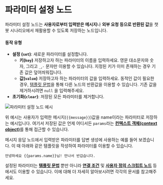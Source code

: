 # 파라미터 설정 노드

파라미터 설정 노드는 **사용자로부터 입력받은 메시지**나 **외부 요청 등으로 반환된 값**을 챗봇 시나리오에서 재활용할 수 있도록 저장하는 노드입니다.

#### 동작 유형

* **설정 \(`set`\)**: 새로운 파라미터를 설정합니다. 
  * **키\(`key`\)** 저장하고자 하는 파라미터의 이름을 입력하세요.   영문 대소문자와 숫자, 그리고 `_`,`-` 문자만 이용할 수 있습니다. 지정된 키가 이미 존재하는 경우 기존 값은 덮어씌워집니다.
  * **값\(`value`\)**  저장하고자 하는 파라미터의 값을 입력하세요.  동적인 값이 필요한 경우, [템플릿 문법](../advanced/template-syntax/)을 통해 다른 노드의 반환값을 이용할 수 있습니다. 기존 값을 제거하시려면  `null` 을 입력해주세요. 
* **초기화\(`clear`\)**: 저장된 모든 파라미터를 제거합니다.

![&#xD30C;&#xB77C;&#xBBF8;&#xD130; &#xC124;&#xC815; &#xB178;&#xB4DC; &#xC608;&#xC2DC;](../../../.gitbook/assets/guide_%20%2810%29.png)

위 예시는 사용자가 입력한 메시지\(`{{message}}`\)값을 name이라는 파라미터로 저장하는 예시입니다. 여기서 저장된 값은 언제 어디서든 `params`라는 [**컨텍스트 객체\(context object\)**](../advanced/context.md)를 통해 접근할 수 있습니다. 

메시지 응답 노드에서 입력받은 파라미터를 답변 생성에 사용하는 예를 들어 보겠습니다. 이 때 아래와 같은 템플릿을 작성하여 파라미터를 이용할 수 있습니다.

```text
안녕하세요 {{params.name}}님! 만나서 반갑습니다.
```

설정된 파라미터는 [**템플릿 문법**](../advanced/template-syntax/) 뿐만 아니라 [**연결 조건**](./#undefined-3) 및 [**사용자 정의 스크립트 노드**](sandbox.md) 등에서도 이용할 수 있습니다. 이에 대해 더 자세히 알아보시려면 각각의 문서를 참고해주세요.

